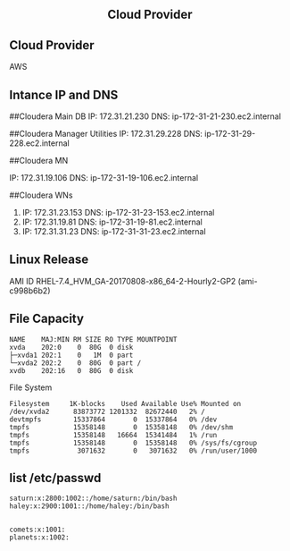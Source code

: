 ## <center> Cloud Provider

## Cloud Provider
AWS

## Intance IP and DNS

##Cloudera Main DB
IP: 172.31.21.230 DNS: ip-172-31-21-230.ec2.internal

##Cloudera Manager Utilities
IP: 172.31.29.228 DNS: ip-172-31-29-228.ec2.internal


##Cloudera MN

IP: 172.31.19.106 DNS: ip-172-31-19-106.ec2.internal

##Cloudera WNs

1. IP: 172.31.23.153 DNS: ip-172-31-23-153.ec2.internal
2. IP: 172.31.19.81 DNS: ip-172-31-19-81.ec2.internal
3. IP: 172.31.31.23 DNS: ip-172-31-31-23.ec2.internal

## Linux Release
AMI ID
RHEL-7.4_HVM_GA-20170808-x86_64-2-Hourly2-GP2 (ami-c998b6b2)

## File Capacity
``` [ec2-user@ip-172-31-29-228 ~]$ lsblk
NAME    MAJ:MIN RM SIZE RO TYPE MOUNTPOINT
xvda    202:0    0  80G  0 disk
├─xvda1 202:1    0   1M  0 part
└─xvda2 202:2    0  80G  0 part /
xvdb    202:16   0  80G  0 disk
```
File System
```[ec2-user@ip-172-31-29-228 ~]$ df
Filesystem     1K-blocks    Used Available Use% Mounted on
/dev/xvda2      83873772 1201332  82672440   2% /
devtmpfs        15337864       0  15337864   0% /dev
tmpfs           15358148       0  15358148   0% /dev/shm
tmpfs           15358148   16664  15341484   1% /run
tmpfs           15358148       0  15358148   0% /sys/fs/cgroup
tmpfs            3071632       0   3071632   0% /run/user/1000
```
## list /etc/passwd

```[root@ip-172-31-29-228 ec2-user]# cat /etc/passwd
saturn:x:2800:1002::/home/saturn:/bin/bash
haley:x:2900:1001::/home/haley:/bin/bash
```
```[root@ip-172-31-29-228 ec2-user]# cat /etc/group

comets:x:1001:
planets:x:1002:
```
